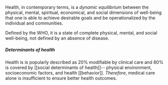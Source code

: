Health, in contemporary terms, is a *dynamic equilibrium* between the physical, mental, spiritual, economical, and social dimensions of well-being that one is able to achieve desirable goals and be operationalized by the individual and communities.

Defined by the WHO, it is a state of complete physical, mental, and social well-being, not defined by an absence of disease.

##### Determinants of health 
Health is is popularly described as 20% modifiable by clinical care and 80% is covered by [[social determinants of health]]-- physical environment, socioeconomic factors, and health [[behavior]].
	*Therefore*, medical care alone is insufficient to ensure better health outcomes.

